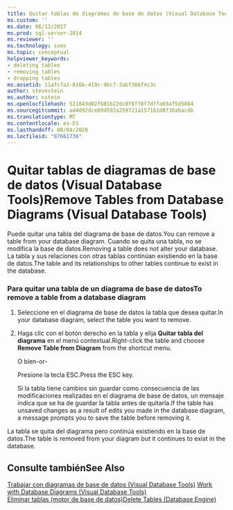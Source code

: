 ```yaml
---
title: Quitar tablas de diagramas de base de datos (Visual Database Tools) | Microsoft Docs
ms.custom: ''
ms.date: 06/13/2017
ms.prod: sql-server-2014
ms.reviewer: ''
ms.technology: ssms
ms.topic: conceptual
helpviewer_keywords:
- deleting tables
- removing tables
- dropping tables
ms.assetid: 11afcfa1-816b-419c-9bc7-3abf366f4c3c
author: stevestein
ms.author: sstein
ms.openlocfilehash: 521843d02f601b22dc8f8ff8f7dffa03af5d5084
ms.sourcegitcommit: ad4d92dce894592a259721a1571b1d8736abacdb
ms.translationtype: MT
ms.contentlocale: es-ES
ms.lasthandoff: 08/04/2020
ms.locfileid: "87661736"
---
```

# <a name="remove-tables-from-database-diagrams-visual-database-tools"></a><span data-ttu-id="40b93-102">Quitar tablas de diagramas de base de datos (Visual Database Tools)</span><span class="sxs-lookup"><span data-stu-id="40b93-102">Remove Tables from Database Diagrams (Visual Database Tools)</span></span>
  <span data-ttu-id="40b93-103">Puede quitar una tabla del diagrama de base de datos.</span><span class="sxs-lookup"><span data-stu-id="40b93-103">You can remove a table from your database diagram.</span></span> <span data-ttu-id="40b93-104">Cuando se quita una tabla, no se modifica la base de datos.</span><span class="sxs-lookup"><span data-stu-id="40b93-104">Removing a table does not alter your database.</span></span> <span data-ttu-id="40b93-105">La tabla y sus relaciones con otras tablas continúan existiendo en la base de datos.</span><span class="sxs-lookup"><span data-stu-id="40b93-105">The table and its relationships to other tables continue to exist in the database.</span></span>  
  
### <a name="to-remove-a-table-from-a-database-diagram"></a><span data-ttu-id="40b93-106">Para quitar una tabla de un diagrama de base de datos</span><span class="sxs-lookup"><span data-stu-id="40b93-106">To remove a table from a database diagram</span></span>  
  
1.  <span data-ttu-id="40b93-107">Seleccione en el diagrama de base de datos la tabla que desea quitar.</span><span class="sxs-lookup"><span data-stu-id="40b93-107">In your database diagram, select the table you want to remove.</span></span>  
  
2.  <span data-ttu-id="40b93-108">Haga clic con el botón derecho en la tabla y elija **Quitar tabla del diagrama** en el menú contextual.</span><span class="sxs-lookup"><span data-stu-id="40b93-108">Right-click the table and choose **Remove Table from Diagram** from the shortcut menu.</span></span>  
  
     <span data-ttu-id="40b93-109">O bien</span><span class="sxs-lookup"><span data-stu-id="40b93-109">-or-</span></span>  
  
     <span data-ttu-id="40b93-110">Presione la tecla ESC.</span><span class="sxs-lookup"><span data-stu-id="40b93-110">Press the ESC key.</span></span>  
  
     <span data-ttu-id="40b93-111">Si la tabla tiene cambios sin guardar como consecuencia de las modificaciones realizadas en el diagrama de base de datos, un mensaje indica que se ha de guardar la tabla antes de quitarla.</span><span class="sxs-lookup"><span data-stu-id="40b93-111">If the table has unsaved changes as a result of edits you made in the database diagram, a message prompts you to save the table before removing it.</span></span>  
  
 <span data-ttu-id="40b93-112">La tabla se quita del diagrama pero continúa existiendo en la base de datos.</span><span class="sxs-lookup"><span data-stu-id="40b93-112">The table is removed from your diagram but it continues to exist in the database.</span></span>  
  
## <a name="see-also"></a><span data-ttu-id="40b93-113">Consulte también</span><span class="sxs-lookup"><span data-stu-id="40b93-113">See Also</span></span>  
 <span data-ttu-id="40b93-114">[Trabajar con diagramas de base de datos &#40;Visual Database Tools&#41;](visual-database-tools.md) </span><span class="sxs-lookup"><span data-stu-id="40b93-114">[Work with Database Diagrams &#40;Visual Database Tools&#41;](visual-database-tools.md) </span></span>  
 [<span data-ttu-id="40b93-115">Eliminar tablas &#40;motor de base de datos&#41;</span><span class="sxs-lookup"><span data-stu-id="40b93-115">Delete Tables &#40;Database Engine&#41;</span></span>](../../relational-databases/tables/delete-tables-database-engine.md)  
  
  

